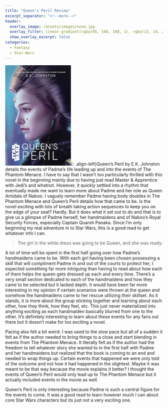 ```yaml
---
title: "Queen's Peril Review"
excerpt_separator: "<!--more-->"
header:
  overlay_image: /assets/images/none.jpg
  overlay_filter: linear-gradient(rgba(95, 168, 198, 1), rgba(13, 14, 22, 1))
  show_overlay_excerpt: false
categories:
  - Fantasy
  - Star-Wars
---
```

![queen-peril-cover](/assets/images/queen-peril.jpg){: .align-left}Queen’s Peril by E.K. Johnston details the events of Padme’s life leading up and into the events of The Phantom Menace. I have to say that I wasn’t too particularly thrilled with this novel in the beginning mainly due to having just read Master & Apprentice with Jedi’s and whatnot. However, it quickly settled into a rhythm that eventually made me want to learn more about Padme and her role as Queen Amidala of Naboo. I vaguely remember Padme having body doubles in The Phantom Menace and Queen’s Peril details how that came to be. Is the novel exciting with lots of breath taking action sequences to keep you on the edge of your seat? Hardly. But it does what it set out to do and that is to give us a glimpse of Padme herself, her handmaidens and of Naboo’s Royal Security Forces, especially Captain Quarsh Panaka. Since I’m only beginning my real adventure in to Star Wars, this is a good read to get whatever info I can.

>The girl in the white dress was going to be Queen, and she was ready.

A lot of time will be spent in the first half going over how Padme’s handmaidens came to be. With each girl having been chosen possessing a skill that will compliment Padme in and out of the courts to protect her, I expected something far more intriguing than having to read about how each of them helps the queen gets dressed up each and every time. There’s a very small section dedicated to each of the handmaidens and how they came to be selected but it lacked depth. It would have been far more interesting in my opinion if certain scenarios were thrown at the queen and somehow the handmaidens came to her rescue utilizing their skillset. As it stands, it is more about the group sticking together and learning about each other, how they think, how they feel, etc. This just never materialized into anything exciting as each handmaiden basically blurred from one to the other. It’s definitely interesting to learn about these events for any fans out there but it doesn’t make for too exciting a novel.

Pacing also felt a bit weird. I was used to the slow pace but all of a sudden it felt as if the author needed to bring things to a close and start blending in events from The Phantom Menace. It literally felt as if the author had the freedom to tell whatever story she wanted to in the first half with Padme and her handmaidens but realized that the book is coming to an end and needed to wrap things up. Certain events that happened we were only told of the outcome and not how it had happened in the slightest. Maybe it was meant to be that way because the movie explains it better? I thought the events of Queen’s Peril would only lead up to The Phantom Menace but it actually included events in the movie as well.

Queen’s Peril is only interesting because Padme is such a central figure for the events to come. It was a good read to learn however much I can about core Star Wars characters but its just not a very exciting one.